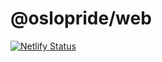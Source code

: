 # @oslopride/web

[![Netlify Status](https://api.netlify.com/api/v1/badges/02a1615c-7d15-4adb-bc9a-93cf6988f7a0/deploy-status)](https://app.netlify.com/sites/oslopride-web/deploys)
